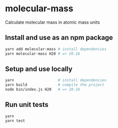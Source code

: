 # molecular-mass

Calculate molecular mass in atomic mass units

## Install and use as an npm package

```bash
yarn add molecular-mass # install dependencies
yarn molecular-mass H20 # => 20.16
```

## Setup and use locally

```bash
yarn                    # install dependencies
yarn build              # compile the project
node bin/index.js H20   # => 20.16
```

## Run unit tests

```bash
yarn
yarn test
```
